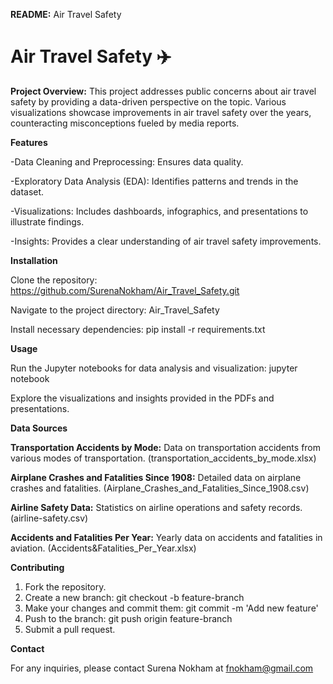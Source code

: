 **README:** Air Travel Safety

# Air Travel Safety ✈️

**Project Overview:** This project addresses public concerns about air travel safety by providing a data-driven perspective on the topic. Various visualizations showcase improvements in air travel safety over the years, counteracting misconceptions fueled by media reports.

**Features**

  -Data Cleaning and Preprocessing: Ensures data quality.
  
  -Exploratory Data Analysis (EDA): Identifies patterns and trends in the dataset.
  
  -Visualizations: Includes dashboards, infographics, and presentations to illustrate findings.
  
  -Insights: Provides a clear understanding of air travel safety improvements.

**Installation**

Clone the repository: https://github.com/SurenaNokham/Air_Travel_Safety.git

Navigate to the project directory: Air_Travel_Safety

Install necessary dependencies: pip install -r requirements.txt

**Usage**

Run the Jupyter notebooks for data analysis and visualization: jupyter notebook

Explore the visualizations and insights provided in the PDFs and presentations.

**Data Sources**

**Transportation Accidents by Mode:** Data on transportation accidents from various modes of transportation. (transportation_accidents_by_mode.xlsx)

**Airplane Crashes and Fatalities Since 1908:** Detailed data on airplane crashes and fatalities. (Airplane_Crashes_and_Fatalities_Since_1908.csv)

**Airline Safety Data:** Statistics on airline operations and safety records. (airline-safety.csv)

**Accidents and Fatalities Per Year:** Yearly data on accidents and fatalities in aviation. (Accidents&Fatalities_Per_Year.xlsx)

**Contributing**

1. Fork the repository.
2. Create a new branch: git checkout -b feature-branch
3. Make your changes and commit them: git commit -m 'Add new feature'
4. Push to the branch: git push origin feature-branch
5. Submit a pull request.

**Contact**

For any inquiries, please contact Surena Nokham at fnokham@gmail.com
